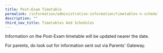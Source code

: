 ```yaml
---
title: Post–Exam Timetable
permalink: /information/administrative-information/timetables-n-schedules/post-exam-timetable/
description: ""
third_nav_title: Timetables And Schedules
---
```

<p>Information on the Post-Exam timetable will be updated nearer the date.</p>
<p>For parents, do look out for information sent out via Parents' Gateway.</p>